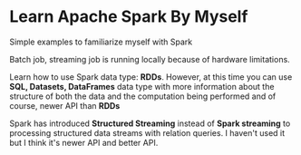 # Learn Apache Spark By Myself
Simple examples to familiarize myself with Spark

Batch job, streaming job is running locally because of hardware limitations.

Learn how to use Spark data type: **RDDs**. However, at this time you can use **SQL, Datasets, DataFrames** data type with more information about the structure of both the data and the computation being performed and of course, newer API than **RDDs**

Spark has introduced **Structured Streaming** instead of **Spark streaming** to processing structured data streams with relation queries. I haven't used it but I think it's newer API and better API.
